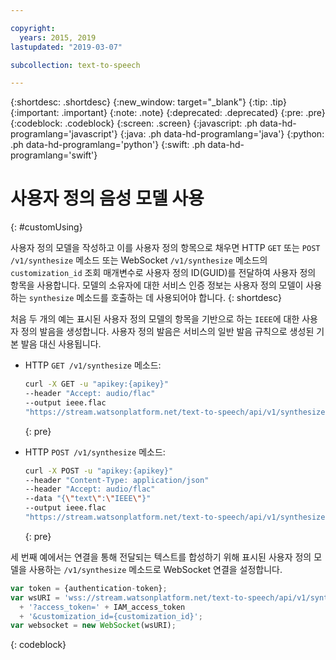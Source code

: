 ```yaml
---

copyright:
  years: 2015, 2019
lastupdated: "2019-03-07"

subcollection: text-to-speech

---
```


{:shortdesc: .shortdesc}
{:new_window: target="_blank"}
{:tip: .tip}
{:important: .important}
{:note: .note}
{:deprecated: .deprecated}
{:pre: .pre}
{:codeblock: .codeblock}
{:screen: .screen}
{:javascript: .ph data-hd-programlang='javascript'}
{:java: .ph data-hd-programlang='java'}
{:python: .ph data-hd-programlang='python'}
{:swift: .ph data-hd-programlang='swift'}

# 사용자 정의 음성 모델 사용
{: #customUsing}

사용자 정의 모델을 작성하고 이를 사용자 정의 항목으로 채우면 HTTP `GET` 또는 `POST /v1/synthesize` 메소드 또는 WebSocket `/v1/synthesize` 메소드의 `customization_id` 조회 매개변수로 사용자 정의 ID(GUID)를 전달하여 사용자 정의 항목을 사용합니다. 모델의 소유자에 대한 서비스 인증 정보는 사용자 정의 모델이 사용하는 `synthesize` 메소드를 호출하는 데 사용되어야 합니다.
{: shortdesc}

처음 두 개의 예는 표시된 사용자 정의 모델의 항목을 기반으로 하는 `IEEE`에 대한 사용자 정의 발음을 생성합니다. 사용자 정의 발음은 서비스의 일반 발음 규칙으로 생성된 기본 발음 대신 사용됩니다. 

-   HTTP `GET /v1/synthesize` 메소드:

    ```bash
    curl -X GET -u "apikey:{apikey}"
    --header "Accept: audio/flac"
    --output ieee.flac
    "https://stream.watsonplatform.net/text-to-speech/api/v1/synthesize?text=IEEE&customization_id={customization_id}"
    ```
    {: pre}

-   HTTP `POST /v1/synthesize` 메소드:

    ```bash
    curl -X POST -u "apikey:{apikey}"
    --header "Content-Type: application/json"
    --header "Accept: audio/flac"
    --data "{\"text\":\"IEEE\"}"
    --output ieee.flac
    "https://stream.watsonplatform.net/text-to-speech/api/v1/synthesize?customization_id={customization_id}"
    ```
    {: pre}

세 번째 예에서는 연결을 통해 전달되는 텍스트를 합성하기 위해 표시된 사용자 정의 모델을 사용하는 `/v1/synthesize` 메소드로 WebSocket 연결을 설정합니다. 

```javascript
var token = {authentication-token};
var wsURI = 'wss://stream.watsonplatform.net/text-to-speech/api/v1/synthesize'
  + '?access_token=' + IAM_access_token
  + '&customization_id={customization_id}';
var websocket = new WebSocket(wsURI);
```
{: codeblock}
